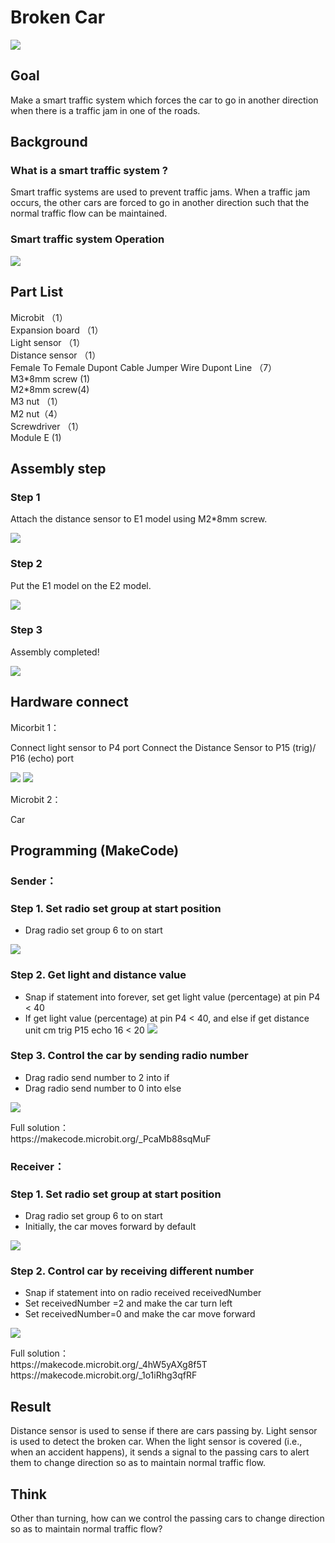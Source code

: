 # Broken Car
![](picture/6/6_1.png)

## Goal
<P>
Make a smart traffic system which forces the car to go in another direction when there is a traffic jam in one of the roads.  
<P>

## Background
### What is a smart traffic system ? 
<P>
Smart traffic systems are used to prevent traffic jams. When a traffic jam occurs, the other cars are forced to go in another direction such that the normal traffic flow can be maintained. 
<P>

### Smart traffic system Operation 
![](picture/6/6_2.png)

## Part List 
<P>
Microbit （1）<BR>
Expansion board （1）<BR>
Light sensor （1）<BR>
Distance sensor （1）<BR>
Female To Female Dupont Cable Jumper Wire Dupont Line （7）<BR>
M3*8mm screw (1)<BR>
M2*8mm screw(4)<BR>
M3 nut （1）<BR>
M2 nut（4）<BR>
Screwdriver （1）<BR>
Module E (1) <BR>
<P>

## Assembly step 
### Step 1 
<P>
Attach the distance sensor to E1 model using M2*8mm screw. 
<P>
 
![](picture/6/6_4.png)

### Step 2 
<P>
Put the E1 model on the E2 model. 
<P>
 
![](picture/6/6_5.png)

### Step 3 
<P>
Assembly completed! 
<P>
 
![](picture/6/6_6.png)

## Hardware connect 
<P>
Micorbit 1：
<P>
<P>
Connect light sensor to P4 port
Connect the Distance Sensor to P15 (trig)/ P16 (echo) port
<P>

![](picture/6/ch6pic.png)
![](picture/6/6_7.jpg)
<BR>
<P>
Microbit 2：
<P>
<P>
Car
<P>

## Programming (MakeCode) 

### Sender：

### Step 1. Set radio set group at start position 
+ Drag radio set group 6 to on start  
 
![](picture/6/6_8.png)

### Step 2. Get light and distance value 
+ Snap if statement into forever, set get light value (percentage) at pin P4 < 40
+ If get light value (percentage) at pin P4 < 40, and else if get distance unit cm trig P15 echo 16 < 20
![](picture/6/6_10.png)

### Step 3. Control the car by sending radio number
+ Drag radio send number to 2 into if 
+ Drag radio send number to 0 into else 
 
![](picture/6/6_12.png)

<P>
Full solution：<BR>
https://makecode.microbit.org/_PcaMb88sqMuF
<P>

### Receiver：
### Step 1. Set radio set group at start position 
+ Drag radio set group 6 to on start  
+ Initially, the car  moves forward by default
 
![](picture/6/6_14.png)
 

### Step 2. Control car by receiving different number 
+ Snap if statement into on radio received receivedNumber  
+ Set receivedNumber =2 and make the car turn left 
+ Set receivedNumber=0 and make the car move forward 
 
![](picture/6/6_16.png)

<P>
Full solution：<BR>
https://makecode.microbit.org/_4hW5yAXg8f5T<BR>
https://makecode.microbit.org/_1o1iRhg3qfRF
<P>

## Result 
<P>
Distance sensor is used to sense if there are cars passing by. Light sensor is used to detect the broken car. When the light sensor is covered (i.e., when an accident happens), it sends a signal to the passing cars to alert them to change direction so as to maintain normal traffic flow. 
<P>

## Think 
<P>
Other than turning, how can we control the passing cars to change direction so as to maintain normal traffic flow? 
<P>
